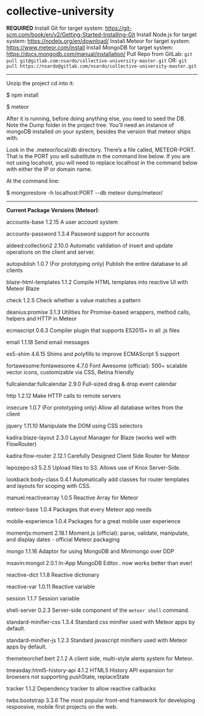 # collective-university

**REQUIRED**
Install Git for target system:      https://git-scm.com/book/en/v2/Getting-Started-Installing-Git
Install Node.js for target system:  https://nodejs.org/en/download/
Install Meteor for target system:   https://www.meteor.com/install
Install MongoDB for target system:  https://docs.mongodb.com/manual/installation/
Pull Repo from GitLab:              ```git pull git@gitlab.com:nsardo/collective-university-master.git```
    OR:                             ```git pull https://nsardo@gitlab.com/nsardo/collective-university-master.git```
    
<hr>
Unzip the project cd into it:

$ npm install 

$ meteor

After it is running, before doing anything else, you need to seed the DB. Note the Dump folder in the project tree. You'll need an instance of mongoDB installed on your system, besides the version that meteor ships with.

Look in the .meteor/local/db directory. There’s a file called, METEOR-PORT. That is the PORT you will substitute in the command line below. If you are not using locahost, you will need to replace localhost in the command below with either the IP or domain name.

At the command line:

$ mongorestore -h localhost:PORT --db meteor dump/meteor/


<hr>

**Current Package Versions (Meteor)**:

accounts-base               1.2.15  A user account system

accounts-password           1.3.4  Password support for accounts

aldeed:collection2          2.10.0  Automatic validation of insert and update operations on the client and server.

autopublish                 1.0.7  (For prototyping only) Publish the entire database to all clients

blaze-html-templates        1.1.2  Compile HTML templates into reactive UI with Meteor Blaze

check                       1.2.5  Check whether a value matches a pattern

deanius:promise             3.1.3  Utilities for Promise-based wrappers, method calls, helpers and HTTP in Meteor

ecmascript                  0.6.3  Compiler plugin that supports ES2015+ in all .js files

email                       1.1.18  Send email messages

es5-shim                    4.6.15  Shims and polyfills to improve ECMAScript 5 support

fortawesome:fontawesome     4.7.0  Font Awesome (official): 500+ scalable vector icons, customizable via CSS, Retina friendly

fullcalendar:fullcalendar   2.9.0  Full-sized drag & drop event calendar

http                        1.2.12  Make HTTP calls to remote servers

insecure                    1.0.7  (For prototyping only) Allow all database writes from the client

jquery                      1.11.10  Manipulate the DOM using CSS selectors

kadira:blaze-layout         2.3.0  Layout Manager for Blaze (works well with FlowRouter)

kadira:flow-router          2.12.1  Carefully Designed Client Side Router for Meteor

lepozepo:s3                 5.2.5  Upload files to S3. Allows use of Knox Server-Side.

lookback:body-class         0.4.1  Automatically add classes for router templates and layouts for scoping with CSS.

manuel:reactivearray        1.0.5  Reactive Array for Meteor

meteor-base                 1.0.4  Packages that every Meteor app needs

mobile-experience           1.0.4  Packages for a great mobile user experience

momentjs:moment             2.18.1  Moment.js (official): parse, validate, manipulate, and display dates - official Meteor packaging

mongo                       1.1.16  Adaptor for using MongoDB and Minimongo over DDP

msavin:mongol               2.0.1  In-App MongoDB Editor.. now works better than ever!

reactive-dict               1.1.8  Reactive dictionary

reactive-var                1.0.11  Reactive variable

session                     1.1.7  Session variable

shell-server                0.2.3  Server-side component of the `meteor shell` command.

standard-minifier-css       1.3.4  Standard css minifier used with Meteor apps by default.

standard-minifier-js        1.2.3  Standard javascript minifiers used with Meteor apps by default.

themeteorchef:bert          2.1.2  A client side, multi-style alerts system for Meteor.

tmeasday:html5-history-api  4.1.2  HTML5 History API expansion for browsers not supporting pushState, replaceState

tracker                     1.1.2  Dependency tracker to allow reactive callbacks

twbs:bootstrap              3.3.6  The most popular front-end framework for developing responsive, mobile first projects on the web.